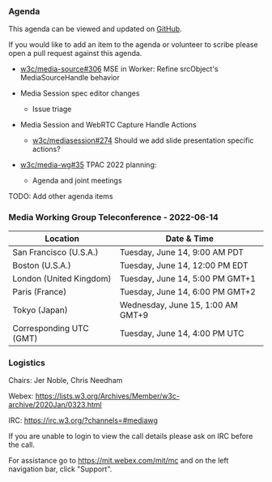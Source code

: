 ### Agenda

This agenda can be viewed and updated on [GitHub](https://github.com/w3c/media-wg/blob/main/meetings/2022-06-14-Media_Working_Group_Teleconference-agenda.md).

If you would like to add an item to the agenda or volunteer to scribe please open a pull request against this agenda.

* [w3c/media-source#306](https://github.com/w3c/media-source/pull/306) MSE in Worker: Refine srcObject's MediaSourceHandle behavior

* Media Session spec editor changes
  * Issue triage

* Media Session and WebRTC Capture Handle Actions
  * [w3c/mediasession#274](https://github.com/w3c/mediasession/issues/274) Should we add slide presentation specific actions?

* [w3c/media-wg#35](https://github.com/w3c/media-wg/issues/35) TPAC 2022 planning:
  * Agenda and joint meetings

TODO: Add other agenda items

### Media Working Group Teleconference - 2022-06-14

| Location | Date & Time |
| -------- | ----------- |
| San Francisco (U.S.A.) | Tuesday, June 14, 9:00 AM PDT |
| Boston (U.S.A.) | Tuesday, June 14, 12:00 PM EDT |
| London (United Kingdom) | Tuesday, June 14, 5:00 PM GMT+1 |
| Paris (France) | Tuesday, June 14, 6:00 PM GMT+2 |
| Tokyo (Japan) | Wednesday, June 15, 1:00 AM GMT+9 |
| Corresponding UTC (GMT) | Tuesday, June 14, 4:00 PM UTC |

### Logistics

Chairs: Jer Noble, Chris Needham

Webex: https://lists.w3.org/Archives/Member/w3c-archive/2020Jan/0323.html

IRC: https://irc.w3.org/?channels=#mediawg

If you are unable to login to view the call details please ask on IRC before the call.

For assistance go to https://mit.webex.com/mit/mc  and on the left navigation bar, click "Support".
